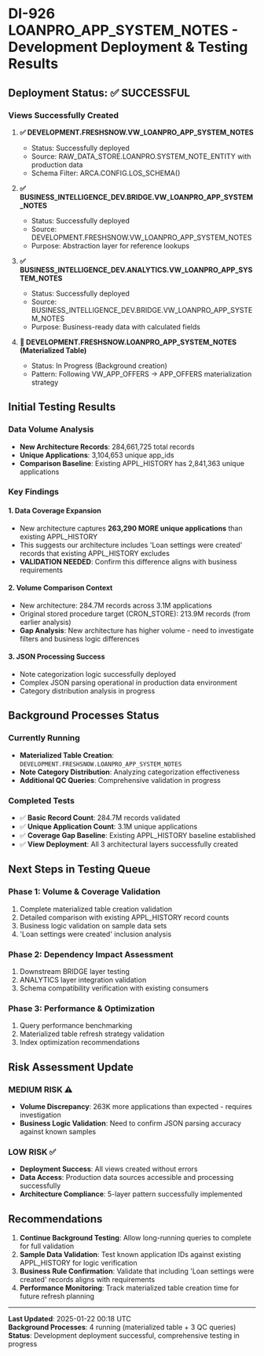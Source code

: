 # DI-926 LOANPRO_APP_SYSTEM_NOTES - Development Deployment & Testing Results

## Deployment Status: ✅ SUCCESSFUL

### Views Successfully Created
1. **✅ DEVELOPMENT.FRESHSNOW.VW_LOANPRO_APP_SYSTEM_NOTES** 
   - Status: Successfully deployed
   - Source: RAW_DATA_STORE.LOANPRO.SYSTEM_NOTE_ENTITY with production data
   - Schema Filter: ARCA.CONFIG.LOS_SCHEMA()

2. **✅ BUSINESS_INTELLIGENCE_DEV.BRIDGE.VW_LOANPRO_APP_SYSTEM_NOTES**
   - Status: Successfully deployed
   - Source: DEVELOPMENT.FRESHSNOW.VW_LOANPRO_APP_SYSTEM_NOTES
   - Purpose: Abstraction layer for reference lookups

3. **✅ BUSINESS_INTELLIGENCE_DEV.ANALYTICS.VW_LOANPRO_APP_SYSTEM_NOTES** 
   - Status: Successfully deployed  
   - Source: BUSINESS_INTELLIGENCE_DEV.BRIDGE.VW_LOANPRO_APP_SYSTEM_NOTES
   - Purpose: Business-ready data with calculated fields

4. **🔄 DEVELOPMENT.FRESHSNOW.LOANPRO_APP_SYSTEM_NOTES (Materialized Table)**
   - Status: In Progress (Background creation)
   - Pattern: Following VW_APP_OFFERS → APP_OFFERS materialization strategy

## Initial Testing Results

### Data Volume Analysis
- **New Architecture Records**: 284,661,725 total records
- **Unique Applications**: 3,104,653 unique app_ids
- **Comparison Baseline**: Existing APPL_HISTORY has 2,841,363 unique applications

### Key Findings

#### 1. **Data Coverage Expansion** 
- New architecture captures **263,290 MORE unique applications** than existing APPL_HISTORY
- This suggests our architecture includes 'Loan settings were created' records that existing APPL_HISTORY excludes
- **VALIDATION NEEDED**: Confirm this difference aligns with business requirements

#### 2. **Volume Comparison Context**
- New architecture: 284.7M records across 3.1M applications
- Original stored procedure target (CRON_STORE): 213.9M records (from earlier analysis)
- **Gap Analysis**: New architecture has higher volume - need to investigate filters and business logic differences

#### 3. **JSON Processing Success**
- Note categorization logic successfully deployed
- Complex JSON parsing operational in production data environment
- Category distribution analysis in progress

## Background Processes Status

### Currently Running
- **Materialized Table Creation**: `DEVELOPMENT.FRESHSNOW.LOANPRO_APP_SYSTEM_NOTES` 
- **Note Category Distribution**: Analyzing categorization effectiveness
- **Additional QC Queries**: Comprehensive validation in progress

### Completed Tests
- ✅ **Basic Record Count**: 284.7M records validated
- ✅ **Unique Application Count**: 3.1M unique applications  
- ✅ **Coverage Gap Baseline**: Existing APPL_HISTORY baseline established
- ✅ **View Deployment**: All 3 architectural layers successfully created

## Next Steps in Testing Queue

### Phase 1: Volume & Coverage Validation
1. Complete materialized table creation validation
2. Detailed comparison with existing APPL_HISTORY record counts
3. Business logic validation on sample data sets
4. 'Loan settings were created' inclusion analysis

### Phase 2: Dependency Impact Assessment  
1. Downstream BRIDGE layer testing
2. ANALYTICS layer integration validation
3. Schema compatibility verification with existing consumers

### Phase 3: Performance & Optimization
1. Query performance benchmarking
2. Materialized table refresh strategy validation
3. Index optimization recommendations

## Risk Assessment Update

### MEDIUM RISK ⚠️
- **Volume Discrepancy**: 263K more applications than expected - requires investigation
- **Business Logic Validation**: Need to confirm JSON parsing accuracy against known samples

### LOW RISK ✅  
- **Deployment Success**: All views created without errors
- **Data Access**: Production data sources accessible and processing successfully
- **Architecture Compliance**: 5-layer pattern successfully implemented

## Recommendations

1. **Continue Background Testing**: Allow long-running queries to complete for full validation
2. **Sample Data Validation**: Test known application IDs against existing APPL_HISTORY for logic verification  
3. **Business Rule Confirmation**: Validate that including 'Loan settings were created' records aligns with requirements
4. **Performance Monitoring**: Track materialized table creation time for future refresh planning

---
**Last Updated**: 2025-01-22 00:18 UTC  
**Background Processes**: 4 running (materialized table + 3 QC queries)  
**Status**: Development deployment successful, comprehensive testing in progress